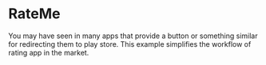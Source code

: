 # RateMe
You may have seen in many apps that provide a button or something similar for redirecting them to play store. This example simplifies the workflow of rating app in the market.
